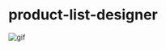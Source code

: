 # product-list-designer

![gif](https://github.com/mervenurgulbagci/product-list-designer/blob/master/gif/chrome-capture.gif)
